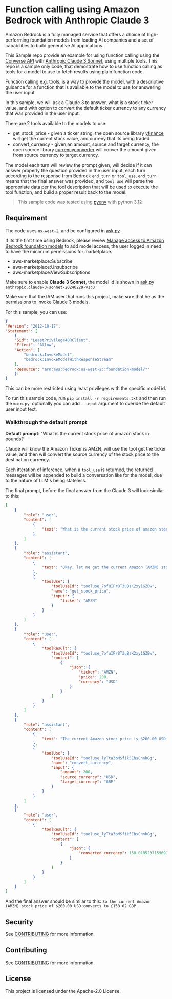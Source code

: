 # Function calling using Amazon Bedrock with Anthropic Claude 3

Amazon Bedrock is a fully managed service that offers a choice of high-performing foundation models from leading AI companies and a set of capabilities to build generative AI applications.

This Sample repo provide an example for using function calling using the [Converse API](https://boto3.amazonaws.com/v1/documentation/api/latest/reference/services/bedrock-runtime/client/converse.html) with [Anthropic Claude 3 Sonnet](https://aws.amazon.com/about-aws/whats-new/2024/03/anthropics-claude-3-sonnet-model-amazon-bedrock/), using multiple tools. This repo is a sample only code, that demostrate how to use function calling as tools for a model to use to fetch results using plain function code.

Function calling e.g. tools, is a way to provide the model, with a descriptive guidance for a function that is available to the model to use for answering the user input. 

In this sample, we will ask a Claude 3 to answer, what is a stock ticker value, and with option to convert the default ticker currency to any currency that was provided in the user input.

There are 2 tools available to the models to use:

* get_stock_price - given a ticker string, the open source library [yfinance](https://pypi.org/project/yfinance/) will get the current stock value, and curreny that its being traded.
* convert_currency - given an amount, source and target currency, the open source library [currencyconverter](https://pypi.org/project/currencyconverter/) will conver the amount given from source currency to target currency.

The model each turn will review the prompt given, will decide if it can answer properly the question provided in the user input, each turn according to the response from Bedrock `end_turn` or `tool_use`. `end_turn` means that the final answer was provided, and `tool_use` will parse the appropriate data per the tool description that will be used to execute the tool function, and build a proper result back to the model.

>This sample code was tested using [pyenv](https://github.com/pyenv/pyenv) with python 3.12

## Requirement

The code uses `us-west-2`, and be configured in [ask.py](pkg/ask.py)

If its the first time using Bedrock, please review [Manage access to Amazon Bedrock foundation models](https://docs.aws.amazon.com/bedrock/latest/userguide/model-access.html) to add model access, the user logged in need to have the minimum permissions for marketplace.

- aws-marketplace:Subscribe
- aws-marketplace:Unsubscribe
- aws-marketplace:ViewSubscriptions

Make sure to enable **Claude 3 Sonnet**, the model id is shown in [ask.py](ask.py) `anthropic.claude-3-sonnet-20240229-v1:0`

Make sure that the IAM user that runs this project, make sure that he as the permissions to invoke Claude 3 models.

For this sample, you can use:

```json
{
"Version": "2012-10-17",
"Statement": [
    {
    "Sid": "LeastPrivilege4BRClient",
    "Effect": "Allow",
    "Action": [
        "bedrock:InvokeModel",
        "bedrock:InvokeModelWithResponseStream"
    ],
    "Resource": "arn:aws:bedrock:us-west-2::foundation-model/*"
    }]
}
```

This can be more restricted using least privileges with the specific model id.

To run this sample code, run `pip install -r requirements.txt` and then run the `main.py`. optionally you can add `--input` argument to overide the default user input text.


### Walkthrough the default prompt

**Default prompt**: "What is the current stock price of amazon stock in pounds?

Claude will know the Amazon Ticker is AMZN, will use the tool get the ticker value, and then will convert the source currency of the stock price to the destination currency.

Each itteration of inference, when a `tool_use` is returned, the returned messages will be appended to build a conversation like for the model, due to the nature of LLM's being stateless.

The final prompt, before the final answer from the Claude 3 will look similar to this:

```json
[
    {
        "role": "user",
        "content": [
            {
                "text": "What is the current stock price of amazon stock in pounds?"
            }
        ]
    },
    {
        "role": "assistant",
        "content": [
            {
                "text": "Okay, let me get the current Amazon (AMZN) stock price and convert it to British pounds for you:"
            },
            {
                "toolUse": {
                    "toolUseId": "tooluse_7ofuIPr8T3uBsK2xy1GZBw",
                    "name": "get_stock_price",
                    "input": {
                        "ticker": "AMZN"
                    }
                }
            }
        ]
    },
    {
        "role": "user",
        "content": [
            {
                "toolResult": {
                    "toolUseId": "tooluse_7ofuIPr8T3uBsK2xy1GZBw",
                    "content": [
                        {
                            "json": {
                                "ticker": "AMZN",
                                "price": 200,
                                "currency": "USD"
                            }
                        }
                    ]
                }
            }
        ]
    },
    {
        "role": "assistant",
        "content": [
            {
                "text": "The current Amazon stock price is $200.00 USD. To convert that to British pounds:"
            },
            {
                "toolUse": {
                    "toolUseId": "tooluse_lyTta3oMSfik5EhsCnnkGg",
                    "name": "convert_currency",
                    "input": {
                        "amount": 200,
                        "source_currency": "USD",
                        "target_currency": "GBP"
                    }
                }
            }
        ]
    },
    {
        "role": "user",
        "content": [
            {
                "toolResult": {
                    "toolUseId": "tooluse_lyTta3oMSfik5EhsCnnkGg",
                    "content": [
                        {
                            "json": {
                                "converted_currency": 158.0185237159697
                            }
                        }
                    ]
                }
            }
        ]
    }
]
```

And the final answer should be similar to this: `So the current Amazon (AMZN) stock price of $200.00 USD converts to £158.02 GBP.`

## Security

See [CONTRIBUTING](CONTRIBUTING.md#security-issue-notifications) for more information.

## Contributing

See [CONTRIBUTING](CONTRIBUTING.md) for more information.


## License

This project is licensed under the Apache-2.0 License.

